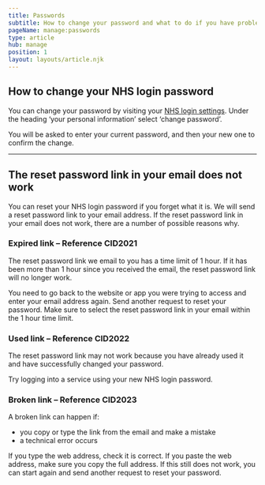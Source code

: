 ```yaml
---
title: Passwords
subtitle: How to change your password and what to do if you have problems.
pageName: manage:passwords
type: article
hub: manage
position: 1
layout: layouts/article.njk
---
```


## How to change your NHS login password

You can change your password by visiting your [NHS login settings](https://settings.login.nhs.uk/ 'NHS login settings'). Under the heading ‘your personal information’ select ‘change password’.

You will be asked to enter your current password, and then your new one to confirm the change.

---

## The reset password link in your email does not work

You can reset your NHS login password if you forget what it is. We will send a reset password link to your email address. If the reset password link in your email does not work, there are a number of possible reasons why.

### Expired link – Reference CID2021

The reset password link we email to you has a time limit of 1 hour. If it has been more than 1 hour since you received the email, the reset password link will no longer work.

You need to go back to the website or app you were trying to access and enter your email address again. Send another request to reset your password. Make sure to select the reset password link in your email within the 1 hour time limit.

### Used link – Reference CID2022

The reset password link may not work because you have already used it and have successfully changed your password.

Try logging into a service using your new NHS login password.

### Broken link – Reference CID2023

A broken link can happen if:

- you copy or type the link from the email and make a mistake
- a technical error occurs

If you type the web address, check it is correct. If you paste the web address, make sure you copy the full address. If this still does not work, you can start again and send another request to reset your password.
